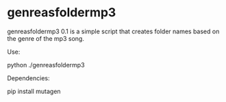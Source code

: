 # genreasfoldermp3
genreasfoldermp3 0.1 is a simple script that creates folder names based on the genre of the mp3 song.

Use:

python ./genreasfoldermp3

Dependencies:

pip install mutagen

